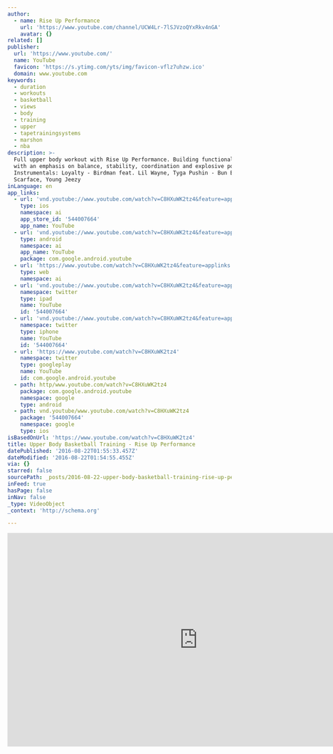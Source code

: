 ```yaml
---
author:
  - name: Rise Up Performance
    url: 'https://www.youtube.com/channel/UCW4Lr-7lSJVzoQYxRkv4nGA'
    avatar: {}
related: []
publisher:
  url: 'https://www.youtube.com/'
  name: YouTube
  favicon: 'https://s.ytimg.com/yts/img/favicon-vflz7uhzw.ico'
  domain: www.youtube.com
keywords:
  - duration
  - workouts
  - basketball
  - views
  - body
  - training
  - upper
  - tapetrainingsystems
  - marshon
  - nba
description: >-
  Full upper body workout with Rise Up Performance. Building functional strength
  with an emphasis on balance, stability, coordination and explosive power.
  Instrumentals: Loyalty - Birdman feat. Lil Wayne, Tyga Pushin - Bun B feat.
  Scarface, Young Jeezy
inLanguage: en
app_links:
  - url: 'vnd.youtube://www.youtube.com/watch?v=C8HXuWK2tz4&feature=applinks'
    type: ios
    namespace: ai
    app_store_id: '544007664'
    app_name: YouTube
  - url: 'vnd.youtube://www.youtube.com/watch?v=C8HXuWK2tz4&feature=applinks'
    type: android
    namespace: ai
    app_name: YouTube
    package: com.google.android.youtube
  - url: 'https://www.youtube.com/watch?v=C8HXuWK2tz4&feature=applinks'
    type: web
    namespace: ai
  - url: 'vnd.youtube://www.youtube.com/watch?v=C8HXuWK2tz4&feature=applinks'
    namespace: twitter
    type: ipad
    name: YouTube
    id: '544007664'
  - url: 'vnd.youtube://www.youtube.com/watch?v=C8HXuWK2tz4&feature=applinks'
    namespace: twitter
    type: iphone
    name: YouTube
    id: '544007664'
  - url: 'https://www.youtube.com/watch?v=C8HXuWK2tz4'
    namespace: twitter
    type: googleplay
    name: YouTube
    id: com.google.android.youtube
  - path: http/www.youtube.com/watch?v=C8HXuWK2tz4
    package: com.google.android.youtube
    namespace: google
    type: android
  - path: vnd.youtube/www.youtube.com/watch?v=C8HXuWK2tz4
    package: '544007664'
    namespace: google
    type: ios
isBasedOnUrl: 'https://www.youtube.com/watch?v=C8HXuWK2tz4'
title: Upper Body Basketball Training - Rise Up Performance
datePublished: '2016-08-22T01:55:33.457Z'
dateModified: '2016-08-22T01:54:55.455Z'
via: {}
starred: false
sourcePath: _posts/2016-08-22-upper-body-basketball-training-rise-up-performance.md
inFeed: true
hasPage: false
inNav: false
_type: VideoObject
_context: 'http://schema.org'

---
```

<iframe src="https://cdn.embedly.com/widgets/media.html?src=https%3A%2F%2Fwww.youtube.com%2Fembed%2FC8HXuWK2tz4%3Ffeature%3Doembed&amp;url=http%3A%2F%2Fwww.youtube.com%2Fwatch%3Fv%3DC8HXuWK2tz4&amp;image=https%3A%2F%2Fi.ytimg.com%2Fvi%2FC8HXuWK2tz4%2Fhqdefault.jpg&amp;key=b7d04c9b404c499eba89ee7072e1c4f7&amp;type=text%2Fhtml&amp;schema=youtube" width="854" height="480" scrolling="no" frameborder="0" allowfullscreen="" style=""></iframe>